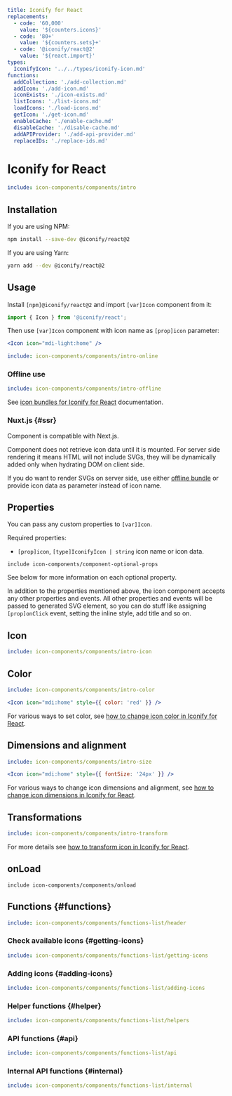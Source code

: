```yaml
title: Iconify for React
replacements:
  - code: '60,000'
    value: '${counters.icons}'
  - code: '80+'
    value: '${counters.sets}+'
  - code: '@iconify/react@2'
    value: '${react.import}'
types:
  IconifyIcon: '../../types/iconify-icon.md'
functions:
  addCollection: './add-collection.md'
  addIcon: './add-icon.md'
  iconExists: './icon-exists.md'
  listIcons: './list-icons.md'
  loadIcons: './load-icons.md'
  getIcon: './get-icon.md'
  enableCache: './enable-cache.md'
  disableCache: './disable-cache.md'
  addAPIProvider: './add-api-provider.md'
  replaceIDs: './replace-ids.md'
```

# Iconify for React

```yaml
include: icon-components/components/intro
```

## Installation

If you are using NPM:

```bash
npm install --save-dev @iconify/react@2
```

If you are using Yarn:

```bash
yarn add --dev @iconify/react@2
```

## Usage

Install `[npm]@iconify/react@2` and import `[var]Icon` component from it:

```js
import { Icon } from '@iconify/react';
```

Then use `[var]Icon` component with icon name as `[prop]icon` parameter:

```jsx
<Icon icon="mdi-light:home" />
```

```yaml
include: icon-components/components/intro-online
```

### Offline use

```yaml
include: icon-components/components/intro-offline
```

See [icon bundles for Iconify for React](../../sources/bundles/react.md) documentation.

### Nuxt.js {#ssr}

Component is compatible with Next.js.

Component does not retrieve icon data until it is mounted. For server side rendering it means HTML will not include SVGs, they will be dynamically added only when hydrating DOM on client side.

If you do want to render SVGs on server side, use either [offline bundle](./offline.md) or provide icon data as parameter instead of icon name.

## Properties

You can pass any custom properties to `[var]Icon`.

Required properties:

- `[prop]icon`, `[type]IconifyIcon | string` icon name or icon data.

`include icon-components/component-optional-props`

See below for more information on each optional property.

In addition to the properties mentioned above, the icon component accepts any other properties and events. All other properties and events will be passed to generated SVG element, so you can do stuff like assigning `[prop]onClick` event, setting the inline style, add title and so on.

## Icon

```yaml
include: icon-components/components/intro-icon
```

## Color

```yaml
include: icon-components/components/intro-color
```

```jsx
<Icon icon="mdi:home" style={{ color: 'red' }} />
```

For various ways to set color, see [how to change icon color in Iconify for React](./color.md).

## Dimensions and alignment

```yaml
include: icon-components/components/intro-size
```

```jsx
<Icon icon="mdi:home" style={{ fontSize: '24px' }} />
```

For various ways to change icon dimensions and alignment, see [how to change icon dimensions in Iconify for React](./dimensions.md).

## Transformations

```yaml
include: icon-components/components/intro-transform
```

For more details see [how to transform icon in Iconify for React](./transform.md).

## onLoad

`include icon-components/components/onload`

## Functions {#functions}

```yaml
include: icon-components/components/functions-list/header
```

### Check available icons {#getting-icons}

```yaml
include: icon-components/components/functions-list/getting-icons
```

### Adding icons {#adding-icons}

```yaml
include: icon-components/components/functions-list/adding-icons
```

### Helper functions {#helper}

```yaml
include: icon-components/components/functions-list/helpers
```

### API functions {#api}

```yaml
include: icon-components/components/functions-list/api
```

### Internal API functions {#internal}

```yaml
include: icon-components/components/functions-list/internal
```
